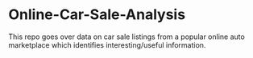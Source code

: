 # Online-Car-Sale-Analysis
This repo goes over data on car sale listings from a popular online auto marketplace which identifies interesting/useful information.
